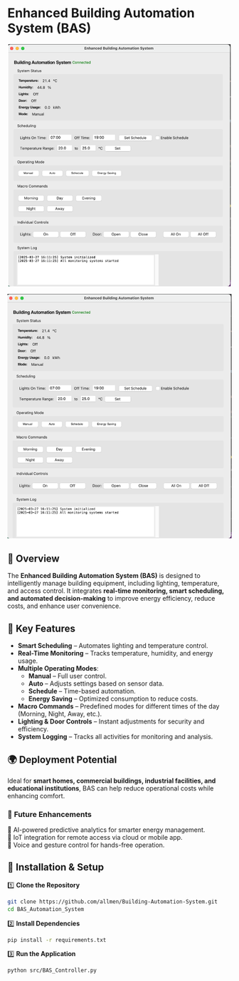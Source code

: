 # **Enhanced Building Automation System (BAS)**  

<p align="center">
  <img src="GUI.png" alt="BAS GUI" width="500">
</p>


![BAS GUI](GUI.png)  

## 📌 Overview  

The **Enhanced Building Automation System (BAS)** is designed to intelligently manage building equipment, including lighting, temperature, and access control. It integrates **real-time monitoring, smart scheduling, and automated decision-making** to improve energy efficiency, reduce costs, and enhance user convenience.  

## 🚀 **Key Features**  

- **Smart Scheduling** – Automates lighting and temperature control.  
- **Real-Time Monitoring** – Tracks temperature, humidity, and energy usage.  
- **Multiple Operating Modes**:  
  - **Manual** – Full user control.  
  - **Auto** – Adjusts settings based on sensor data.  
  - **Schedule** – Time-based automation.  
  - **Energy Saving** – Optimized consumption to reduce costs.  
- **Macro Commands** – Predefined modes for different times of the day (Morning, Night, Away, etc.).  
- **Lighting & Door Controls** – Instant adjustments for security and efficiency.  
- **System Logging** – Tracks all activities for monitoring and analysis.  

## 🌍 **Deployment Potential**  

Ideal for **smart homes, commercial buildings, industrial facilities, and educational institutions**, BAS can help reduce operational costs while enhancing comfort.  

### 🔮 **Future Enhancements**  
🔹 AI-powered predictive analytics for smarter energy management.  
🔹 IoT integration for remote access via cloud or mobile app.  
🔹 Voice and gesture control for hands-free operation.  

## 🔧 **Installation & Setup**  

1️⃣ **Clone the Repository**  
```sh
git clone https://github.com/allmen/Building-Automation-System.git
cd BAS_Automation_System
```  
2️⃣ **Install Dependencies**  
```sh
pip install -r requirements.txt
```  
3️⃣ **Run the Application**  
```sh
python src/BAS_Controller.py
```  
